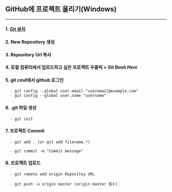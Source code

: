 ## GitHub에 프로젝트 올리기(Windows)
<hr>

#### 1. [Git 설치](https://git-scm.com/downloads)

#### 2. New Repository 생성

#### 3. Repository Url 복사

#### 4. 로컬 컴퓨터에서 업로드하고 싶은 프로젝트 우클릭 > *Git Bash Here*

#### 5. git cmd에서 github 로그인
``` 
  - git config --global user.email "useremail@example.com"
  - git config --global user.name "username" 
```
 
#### 6. .git 파일 생성
``` 
  - git init
```
  
#### 7. 프로젝트 Commit

```
  - git add . (or git add filename.*)
```

```
  - git commit -m "Commit message"
```

#### 8. 프로젝트 업로드

```
  - git remote add origin Repositoy URL
```

```
  - git push -u origin master (origin master 필수)
```

 
 
    
 
